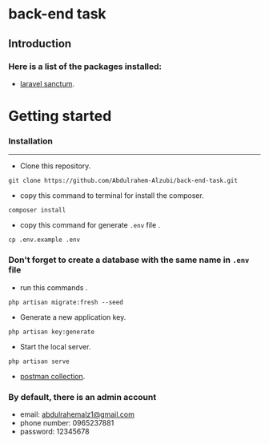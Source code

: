# back-end task
## Introduction

### Here is a list of the packages installed:
- [laravel sanctum](https://laravel.com/docs/9.x/sanctum).


# Getting started
### Installation
<hr> 


- Clone this repository.
```
git clone https://github.com/Abdulrahem-Alzubi/back-end-task.git
```

- copy this command to terminal for install the composer.
```
composer install
```
- copy this command for generate <code>.env</code> file .
```
cp .env.example .env 
```
### Don't forget to create a database with the same name in <code>.env</code> file
- run this commands .
``` 
php artisan migrate:fresh --seed
```
- Generate a new application key.
```
php artisan key:generate
```
- Start the local server.
```
php artisan serve 
```

- [postman collection](https://documenter.getpostman.com/view/20750849/2s8YevpA55).

### By default, there is an admin account 
- email: abdulrahemalz1@gmail.com
- phone number: 0965237881
- password: 12345678


